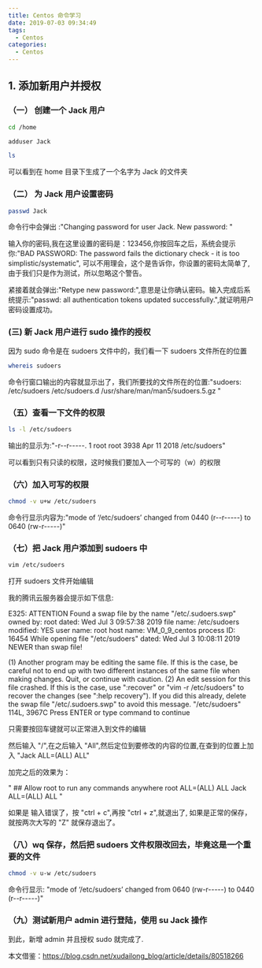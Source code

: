 ```yaml
---
title: Centos 命令学习
date: 2019-07-03 09:34:49
tags:
  - Centos
categories:
  - Centos
---
```


## 1. 添加新用户并授权

### （一） 创建一个 Jack 用户

```bash
cd /home

adduser Jack

ls
```

可以看到在 home 目录下生成了一个名字为 Jack 的文件夹

### （二） 为 Jack 用户设置密码

```bash
passwd Jack
```

命令行中会弹出 :"Changing password for user Jack.
New password: "

输入你的密码,我在这里设置的密码是：123456,你按回车之后，系统会提示你:"BAD PASSWORD: The password fails the dictionary check - it is too simplistic/systematic",
可以不用理会，这个是告诉你，你设置的密码太简单了,由于我们只是作为测试，所以忽略这个警告。

紧接着就会弹出:"Retype new password:",意思是让你确认密码。输入完成后系统提示:"passwd: all authentication tokens updated successfully.",就证明用户密码设置成功。

### (三) 新 Jack 用户进行 sudo 操作的授权

因为 sudo 命令是在 sudoers 文件中的，我们看一下 sudoers 文件所在的位置

```bash
whereis sudoers
```

命令行窗口输出的内容就显示出了，我们所要找的文件所在的位置:"sudoers: /etc/sudoers /etc/sudoers.d /usr/share/man/man5/sudoers.5.gz
"

### （五）查看一下文件的权限

```bash
ls -l /etc/sudoers
```

输出的显示为:"-r--r-----. 1 root root 3938 Apr 11 2018 /etc/sudoers"

可以看到只有只读的权限，这时候我们要加入一个可写的（w）的权限

### （六）加入可写的权限

```bash
chmod -v u+w /etc/sudoers
```

命令行显示内容为:"mode of ‘/etc/sudoers’ changed from 0440 (r--r-----) to 0640 (rw-r-----)"

### （七）把 Jack 用户添加到 sudoers 中

```bash
vim /etc/sudoers
```

打开 sudoers 文件开始编辑

我的腾讯云服务器会提示如下信息:

E325: ATTENTION
Found a swap file by the name "/etc/.sudoers.swp"
owned by: root dated: Wed Jul 3 09:57:38 2019
file name: /etc/sudoers
modified: YES
user name: root host name: VM_0_9_centos
process ID: 16454
While opening file "/etc/sudoers"
dated: Wed Jul 3 10:08:11 2019
NEWER than swap file!

(1) Another program may be editing the same file. If this is the case,
be careful not to end up with two different instances of the same
file when making changes. Quit, or continue with caution.
(2) An edit session for this file crashed.
If this is the case, use ":recover" or "vim -r /etc/sudoers"
to recover the changes (see ":help recovery").
If you did this already, delete the swap file "/etc/.sudoers.swp"
to avoid this message.
"/etc/sudoers" 114L, 3967C
Press ENTER or type command to continue

只需要按回车键就可以正常进入到文件的编辑

然后输入 "/",在之后输入 "All",然后定位到要修改的内容的位置,在查到的位置上加入 "Jack ALL=(ALL) ALL"

加完之后的效果为：

" ## Allow root to run any commands anywhere
root ALL=(ALL) ALL
Jack ALL=(ALL) ALL
"

如果是 输入错误了，按 "ctrl + c",再按 "ctrl + z",就退出了,
如果是正常的保存，就按两次大写的 "Z" 就保存退出了。

### （八）wq 保存，然后把 sudoers 文件权限改回去，毕竟这是一个重要的文件

```bash
chmod -v u-w /etc/sudoers
```

命令行显示: "mode of ‘/etc/sudoers’ changed from 0640 (rw-r-----) to 0440 (r--r-----)"

### （九）测试新用户 admin 进行登陆，使用 su Jack 操作

到此，新增 admin 并且授权 sudo 就完成了.

本文借鉴：https://blog.csdn.net/xudailong_blog/article/details/80518266
